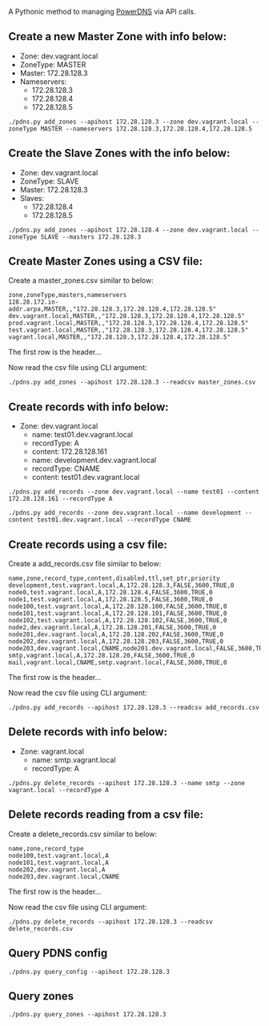 A Pythonic method to managing [PowerDNS] via API calls.

Create a new Master Zone with info below:
-----------------------------------------

- Zone: dev.vagrant.local
- ZoneType: MASTER
- Master: 172.28.128.3
- Nameservers:
  - 172.28.128.3
  - 172.28.128.4
  - 172.28.128.5

````
./pdns.py add_zones --apihost 172.28.128.3 --zone dev.vagrant.local --zoneType MASTER --nameservers 172.28.128.3,172.28.128.4,172.28.128.5
````

Create the Slave Zones with the info below:
-------------------------------------------

- Zone: dev.vagrant.local
- ZoneType: SLAVE
- Master: 172.28.128.3
- Slaves:
  - 172.28.128.4
  - 172.28.128.5

````
./pdns.py add_zones --apihost 172.28.128.4 --zone dev.vagrant.local --zoneType SLAVE --masters 172.28.128.3
````

Create Master Zones using a CSV file:
-------------------------------------

Create a master_zones.csv similar to below:

````
zone,zoneType,masters,nameservers
128.28.172.in-addr.arpa,MASTER,,"172.28.128.3,172.28.128.4,172.28.128.5"
dev.vagrant.local,MASTER,,"172.28.128.3,172.28.128.4,172.28.128.5"
prod.vagrant.local,MASTER,,"172.28.128.3,172.28.128.4,172.28.128.5"
test.vagrant.local,MASTER,,"172.28.128.3,172.28.128.4,172.28.128.5"
vagrant.local,MASTER,,"172.28.128.3,172.28.128.4,172.28.128.5"
````

The first row is the header...

Now read the csv file using CLI argument:

````
./pdns.py add_zones --apihost 172.28.128.3 --readcsv master_zones.csv
````

Create records with info below:
-------------------------------

- Zone: dev.vagrant.local
  - name: test01.dev.vagrant.local
  - recordType: A
  - content: 172.28.128.161
  - name: development.dev.vagrant.local
  - recordType: CNAME
  - content: test01.dev.vagrant.local

````
./pdns.py add_records --zone dev.vagrant.local --name test01 --content 172.28.128.161 --recordType A
````
````
./pdns.py add_records --zone dev.vagrant.local --name development --content test01.dev.vagrant.local --recordType CNAME
````

Create records using a csv file:
---------------------------------------

Create a add_records.csv file similar to below:

````
name,zone,record_type,content,disabled,ttl,set_ptr,priority
development,test.vagrant.local,A,172.28.128.3,FALSE,3600,TRUE,0
node0,test.vagrant.local,A,172.28.128.4,FALSE,3600,TRUE,0
node1,test.vagrant.local,A,172.28.128.5,FALSE,3600,TRUE,0
node100,test.vagrant.local,A,172.28.128.100,FALSE,3600,TRUE,0
node101,test.vagrant.local,A,172.28.128.101,FALSE,3600,TRUE,0
node102,test.vagrant.local,A,172.28.128.102,FALSE,3600,TRUE,0
node2,dev.vagrant.local,A,172.28.128.201,FALSE,3600,TRUE,0
node201,dev.vagrant.local,A,172.28.128.202,FALSE,3600,TRUE,0
node202,dev.vagrant.local,A,172.28.128.203,FALSE,3600,TRUE,0
node203,dev.vagrant.local,CNAME,node201.dev.vagrant.local,FALSE,3600,TRUE,0
smtp,vagrant.local,A,172.28.128.20,FALSE,3600,TRUE,0
mail,vagrant.local,CNAME,smtp.vagrant.local,FALSE,3600,TRUE,0
````

The first row is the header...

Now read the csv file using CLI argument:

````
./pdns.py add_records --apihost 172.28.128.3 --readcsv add_records.csv
````

Delete records with info below:
-------------------------------

- Zone: vagrant.local
  - name: smtp.vagrant.local
  - recordType: A

````
./pdns.py delete_records --apihost 172.28.128.3 --name smtp --zone vagrant.local --recordType A
````

Delete records reading from a csv file:
---------------------------------------

Create a delete_records.csv similar to below:

````
name,zone,record_type
node100,test.vagrant.local,A
node101,test.vagrant.local,A
node202,dev.vagrant.local,A
node203,dev.vagrant.local,CNAME
````

The first row is the header...

Now read the csv file using CLI argument:

````
./pdns.py delete_records --apihost 172.28.128.3 --readcsv delete_records.csv
````

Query PDNS config
-----------------

````
./pdns.py query_config --apihost 172.28.128.3
````

Query zones
-----------

````
./pdns.py query_zones --apihost 172.28.128.3
````


[PowerDNS]: <http://www.powerdns.com>
